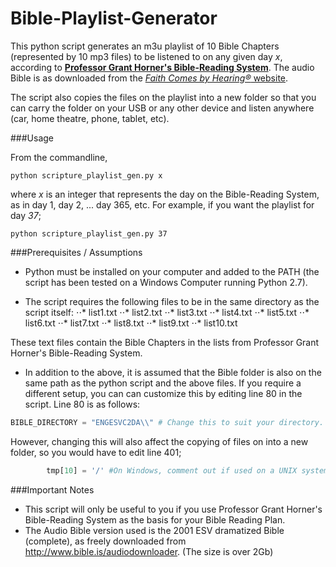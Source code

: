 Bible-Playlist-Generator
========================

This python script generates an m3u playlist of 10 Bible Chapters (represented by 10 mp3 files) to be listened to on any given day _x_, according to [**Professor Grant Horner's Bible-Reading System**](http://www.thevinefellowship.com/10Lists.pdf). The audio Bible is as downloaded from the [_Faith Comes by Hearing®_ website](http://www.bible.is/audiodownloader).

The script also copies the files on the playlist into a new folder
so that you can carry the folder on your USB or any other device and listen anywhere (car, home theatre, phone, tablet, etc).

###Usage

From the commandline, 

```
python scripture_playlist_gen.py x
```

where *x* is an integer that represents the day on the Bible-Reading System, as in day 1, day 2, ... day 365, etc. For example, if you want the playlist for day *37*;

```
python scripture_playlist_gen.py 37
```

###Prerequisites / Assumptions

* Python must be installed on your computer and added to the PATH (the script has been tested on a Windows Computer running Python 2.7).

* The script requires the following files to be in the same directory as the script itself:
⋅⋅* list1.txt
⋅⋅* list2.txt
⋅⋅* list3.txt
⋅⋅* list4.txt
⋅⋅* list5.txt
⋅⋅* list6.txt
⋅⋅* list7.txt
⋅⋅* list8.txt
⋅⋅* list9.txt
⋅⋅* list10.txt

These text files contain the Bible Chapters in the lists from Professor Grant Horner's Bible-Reading System.

* In addition to the above, it is assumed that the Bible folder is also on the same path as the python script and the above files. If you require a different setup, you can can customize this by editing line 80 in the script. Line 80 is as follows:

```python
BIBLE_DIRECTORY = "ENGESVC2DA\\" # Change this to suit your directory.
```

However, changing this will also affect the copying of files on into a new folder, so you would have to edit line 401;

```python
        tmp[10] = '/' #On Windows, comment out if used on a UNIX system
```

###Important Notes

* This script will only be useful to you if you use Professor Grant Horner's Bible-Reading System as the basis for your Bible Reading Plan.
* The Audio Bible version used is the 2001 ESV dramatized Bible (complete), as freely downloaded from http://www.bible.is/audiodownloader. (The size is over 2Gb)
